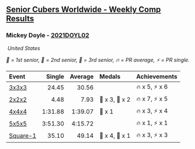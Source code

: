 <style>table {white-space: nowrap;}</style>
<link rel="stylesheet" type="text/css" href="/scw-comp/css/flags.css" />

## [Senior Cubers Worldwide - Weekly Comp Results](/scw-comp/results/)
### Mickey Doyle - [2021DOYL02](https://www.worldcubeassociation.org/persons/2021DOYL02)

<i class="flag flag-US" />&nbsp;United States

<span style="white-space: nowrap;">🥇 = 1st senior</span>, <span style="white-space: nowrap;">🥈 = 2nd senior</span>, <span style="white-space: nowrap;">🥉 = 3rd senior</span>, <span style="white-space: nowrap;">🔥 = PR average</span>, <span style="white-space: nowrap;">⚡ = PR single</span>.

| Event | Single | Average | Medals | Achievements|
| :-- | --: | --: | :-- | :-- |
| [3x3x3](333.md) | 24.45 | 30.56 |  | 🔥 x 5, ⚡ x 6 |
| [2x2x2](222.md) | 4.48 | 7.93 | 🥈 x 3, 🥉 x 2 | 🔥 x 7, ⚡ x 5 |
| [4x4x4](444.md) | 1:31.88 | 1:39.07 | 🥉 x 1 | 🔥 x 3, ⚡ x 4 |
| [5x5x5](555.md) | 3:51.30 | 4:15.72 |  | 🔥 x 1, ⚡ x 1 |
| [Square-1](sq1.md) | 35.10 | 49.14 | 🥈 x 4, 🥉 x 1 | 🔥 x 3, ⚡ x 3 |

<!-- Global site tag (gtag.js) - Google Analytics -->
<script async src="https://www.googletagmanager.com/gtag/js?id=UA-86348435-3"></script>
<script>window.dataLayer = window.dataLayer || []; function gtag() {dataLayer.push(arguments);} gtag('js', new Date()); gtag('config', 'UA-86348435-3');</script>
